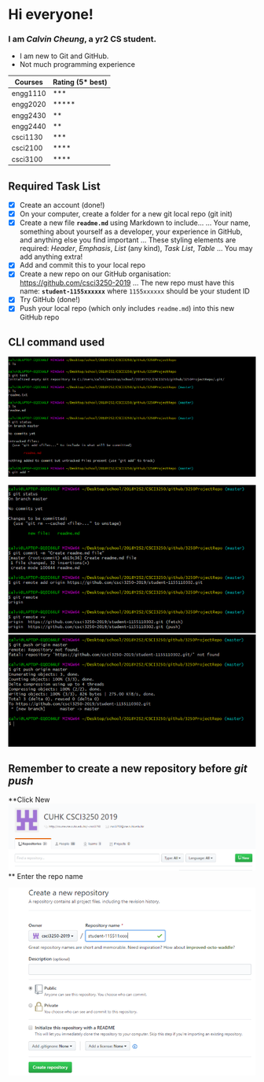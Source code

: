 # Hi everyone!

### **I am _Calvin Cheung_, a yr2 CS student.**
- I am new to Git and GitHub.
- Not much programming experience

Courses | Rating (5* best) 
------------ | ------
engg1110 | ***
engg2020 | *****
engg2430 | **
engg2440 | **
csci1130 | ***
csci2100 | ****
csci3100 | ****

## Required Task List
- [x] Create an account (done!)
- [x] On your computer, create a folder for a new git 	local repo (git init)
- [x] Create a new file **`readme.md`** using Markdown to include...
... Your name, something about yourself as a developer, your experience in GitHub, and anything else you find important
... These styling elements are required: *Header*, *Emphasis*, *List* (any kind), *Task List*, *Table*
... You may add anything extra!
- [x] Add and commit this to your local repo
- [x] Create a new repo on our GitHub organisation: https://github.com/csci3250-2019
... The new repo must have this name: **`student-1155xxxxxx`** where `1155xxxxxx` should be your student ID
- [x] Try GitHub (done!)
- [x] Push your local repo (which only includes `readme.md`) into this new GitHub repo

## CLI command used

![alt text](https://github.com/csci3250-2019/student-1155110302/blob/master/gitBash_1.PNG)

![alt text](https://github.com/csci3250-2019/student-1155110302/blob/master/gitBash_2.PNG)
![alt text](https://github.com/csci3250-2019/student-1155110302/blob/master/gitBash_3.PNG)

## **Remember to create a new repository before _git push_**
**Click New
![alt text](https://github.com/csci3250-2019/student-1155110302/blob/master/gitHub_1.PNG)
** Enter the repo name

![alt text](https://github.com/csci3250-2019/student-1155110302/blob/master/gitHub_2.PNG)




